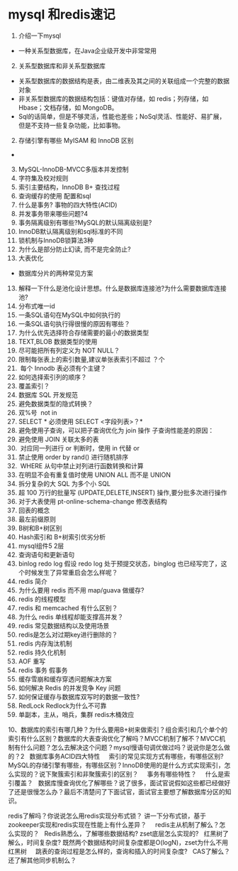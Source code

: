 # mysql 和redis速记
1. 介绍一下mysql
- 一种关系型数据库，在Java企业级开发中非常常用
2. 关系型数据库和非关系型数据库
- 关系型数据库的数据结构是表，由二维表及其之间的关联组成一个完整的数据对象
- 非关系型数据库的数据结构包括：键值对存储，如 redis；列存储，如 Hbase；文档存储，如 MongoDB。
- Sql的话简单，但是不够灵活，性能也差些；NoSql灵活、性能好、易扩展，但是不支持一些复杂功能，比如事物。
2. 存储引擎有哪些 MyISAM 和 InnoDB 区别
- 
3. MySQL-InnoDB-MVCC多版本并发控制
4. 字符集及校对规则
5. 索引主要结构，InnoDB B+ 查找过程
6. 查询缓存的使用 配置和sql
7. 什么是事务? 事物的四大特性(ACID)
8. 并发事务带来哪些问题?4
9. 事务隔离级别有哪些?MySQL的默认隔离级别是?
10. InnoDB默认隔离级别和sql标准的不同
11. 锁机制与InnoDB锁算法3种
12. 为什么是部分防止幻读, 而不是完全防止?
12. 大表优化
- 数据库分片的两种常见方案
13. 解释一下什么是池化设计思想。什么是数据库连接池?为什么需要数据库连接池?
14. 分布式唯一id
15. 一条SQL语句在MySQL中如何执行的
16. 一条SQL语句执行得很慢的原因有哪些？
17. 为什么优先选择符合存储需要的最小的数据类型
18. TEXT,BLOB 数据类型的使用
19. 尽可能把所有列定义为 NOT NULL？
20. 限制每张表上的索引数量,建议单张表索引不超过 ？个
21.  每个 Innodb 表必须有个主键？
22. 如何选择索引列的顺序？
23. 覆盖索引？
24. 数据库 SQL 开发规范
25. 避免数据类型的隐式转换？
26. 双%号  not in 
27. SELECT *  必须使用 SELECT <字段列表>？*
28. 避免使用子查询，可以把子查询优化为 join 操作 子查询性能差的原因：
29. 避免使用 JOIN 关联太多的表
30.  对应同一列进行 or 判断时，使用 in 代替 or
31. 禁止使用 order by rand() 进行随机排序
32.  WHERE 从句中禁止对列进行函数转换和计算
33. 在明显不会有重复值时使用 UNION ALL 而不是 UNION
34. 拆分复杂的大 SQL 为多个小 SQL
35. 超 100 万行的批量写 (UPDATE,DELETE,INSERT) 操作,要分批多次进行操作
36. 对于大表使用 pt-online-schema-change 修改表结构
37. 回表的概念
38. 最左前缀原则
39. B树和B+树区别
40. Hash索引和 B+树索引优劣分析
42. mysql组件5  2层
43. 查询语句和更新语句
44. binlog  redo log 假设 redo log 处于预提交状态，binglog 也已经写完了，这个时候发生了异常重启会怎么样呢？
45. redis 简介
46. 为什么要用 redis 而不用 map/guava 做缓存?
47. redis 的线程模型
48. redis 和 memcached 有什么区别？
49. 为什么 redis 单线程却能支撑高并发？
50. redis 常见数据结构以及使用场景
51. redis是怎么对过期key进行删除的？
52. redis 内存淘汰机制
53. redis 持久化机制
54. AOF 重写
55. redis 事务 假事务
56. 缓存雪崩和缓存穿透问题解决方案
57. 如何解决 Redis 的并发竞争 Key 问题
58. 如何保证缓存与数据库双写时的数据一致性?
59. RedLock   Redlock为什么不可靠
60. 单副本，主从，哨兵，集群 redis木桶效应


10、数据库的索引有哪几种？为什么要用B+树来做索引？组合索引和几个单个的索引有什么区别？数据库的大表查询优化了解吗？MVCC机制了解不？MVCC机制有什么问题？怎么去解决这个问题？mysql慢语句调优做过吗？说说你是怎么做的？2
 
数据库事务ACID四大特性
 
 
索引的常见实现方式有哪些，有哪些区别?MySQL的存储引擎有哪些，有哪些区别？InnoDB使用的是什么方式实现索引，怎么实现的？说下聚簇索引和非聚簇索引的区别？
 
 
事务有哪些特性？
 
 
什么是索引覆盖？
 
数据库慢查询优化了解哪些？说了很多，面试官说假如这些都已经做好了还是很慢怎么办？最后不清楚问了下面试官，面试官主要想了解数据库分区的知识。


redis了解吗？你说说怎么用redis实现分布式锁？
讲一下分布式锁，基于zookeeper实现和redis实现在性能上有什么差异？
 
 
redis主从机制了解么？怎么实现的？
 
Redis熟悉么，了解哪些数据结构? zset底层怎么实现的?
 
红黑树了解么，时间复杂度?
既然两个数据结构时间复杂度都是O(logN)，zset为什么不用红黑树
 
 
跳表的查询过程是怎么样的，查询和插入的时间复杂度?
 
CAS了解么？还了解其他同步机制么？
